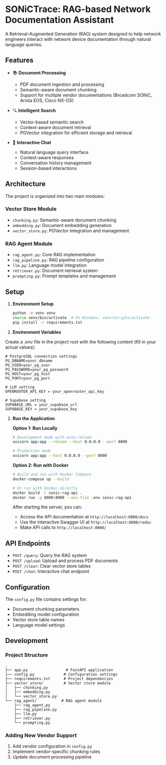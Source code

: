 # SONiCTrace: RAG-based Network Documentation Assistant

A Retrieval-Augmented Generation (RAG) system designed to help network engineers interact with network device documentation through natural language queries.

## Features

- 📚 **Document Processing**
  - PDF document ingestion and processing
  - Semantic-aware document chunking
  - Support for multiple vendor documentations (Broadcom SONiC, Arista EOS, Cisco NX-OS)

- 🔍 **Intelligent Search**
  - Vector-based semantic search
  - Context-aware document retrieval
  - PGVector integration for efficient storage and retrieval

- 💬 **Interactive Chat**
  - Natural language query interface
  - Context-aware responses
  - Conversation history management
  - Session-based interactions

## Architecture

The project is organized into two main modules:

### Vector Store Module
- `chunking.py`: Semantic-aware document chunking
- `embedding.py`: Document embedding generation
- `vector_store.py`: PGVector integration and management

### RAG Agent Module
- `rag_agent.py`: Core RAG implementation
- `rag_pipeline.py`: RAG pipeline configuration
- `llm.py`: Language model integration
- `retriever.py`: Document retrieval system
- `prompting.py`: Prompt templates and management

## Setup

1. **Environment Setup**
   ```bash
   python -m venv venv
   source venv/bin/activate  # On Windows: venv\Scripts\activate
   pip install -r requirements.txt
   ```

2. **Environment Variables**
   
Create a .env file in the project root with the following content (fill in your actual values):

```
# PostgreSQL connection settings
PG_DBNAME=your_dbname
PG_USER=your_pg_user
PG_PASSWORD=your_pg_password
PG_HOST=your_pg_host
PG_PORT=your_pg_port

# LLM setting
OPENROUTER_API_KEY = your_openrouter_api_key

# Supabase setting
SUPABASE_URL = your_supabase_url
SUPABASE_KEY = your_supabase_key
```

1. **Run the Application**

   **Option 1: Run Locally**
   ```bash
   # Development mode with auto-reload
   uvicorn app:app --reload --host 0.0.0.0 --port 8000

   # Production mode
   uvicorn app:app --host 0.0.0.0 --port 8000
   ```

   **Option 2: Run with Docker**
   ```bash
   # Build and run with Docker Compose
   docker-compose up --build

   # Or run with Docker directly
   docker build -t sonic-rag-api .
   docker run -p 8000:8000 --env-file .env sonic-rag-api
   ```

   After starting the server, you can:
   - Access the API documentation at `http://localhost:8000/docs`
   - Use the interactive Swagger UI at `http://localhost:8000/redoc`
   - Make API calls to `http://localhost:8000/`

## API Endpoints

- `POST /query`: Query the RAG system
- `POST /upload`: Upload and process PDF documents
- `POST /clear`: Clear vector store tables
- `POST /chat`: Interactive chat endpoint

## Configuration

The `config.py` file contains settings for:
- Document chunking parameters
- Embedding model configuration
- Vector store table names
- Language model settings

## Development

### Project Structure
```
.
├── app.py                 # FastAPI application
├── config.py             # Configuration settings
├── requirements.txt      # Project dependencies
├── vector_store/         # Vector store module
│   ├── chunking.py
│   ├── embedding.py
│   └── vector_store.py
└── rag_agent/           # RAG agent module
    ├── rag_agent.py
    ├── rag_pipeline.py
    ├── llm.py
    ├── retriever.py
    └── prompting.py
```

### Adding New Vendor Support
1. Add vendor configuration in `config.py`
2. Implement vendor-specific chunking rules
3. Update document processing pipeline


